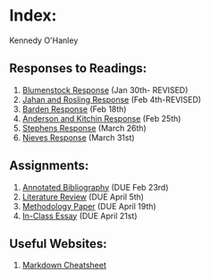 # Index:

Kennedy O'Hanley

## Responses to Readings:

1. [Blumenstock Response](https://kennedycohanley.github.io/Workshop/blumenstock) (Jan 30th- REVISED)
2. [Jahan and Rosling Response](https://kennedycohanley.github.io/Workshop/jahan_rosling) (Feb 4th-REVISED)
3. [Barden Response](https://kennedycohanley.github.io/Workshop/barden) (Feb 18th)
4. [Anderson and Kitchin Response](https://kennedycohanley.github.io/Workshop/anderson_kitchin) (Feb 25th)
5. [Stephens Response](https://kennedycohanley.github.io/Workshop/stephens) (March 26th)
6. [Nieves Response](https://kennedycohanley.github.io/Workshop/nieves) (March 31st)

## Assignments:

1. [Annotated Bibliography](https://kennedycohanley.github.io/Workshop/annotatedbibliography) (DUE Feb 23rd)
2. [Literature Review](https://kennedycohanley.github.io/Workshop/Literature_Review) (DUE April 5th)
3. [Methodology Paper](https://kennedycohanley.github.io/Workshop/Methodology) (DUE April 19th)
4. [In-Class Essay](https://kennedycohanley.github.io/Workshop/in-class-essay) (DUE April 21st)
## Useful Websites:

1. [Markdown Cheatsheet](https://github.com/adam-p/markdown-here/wiki/Markdown-Cheatsheet)

